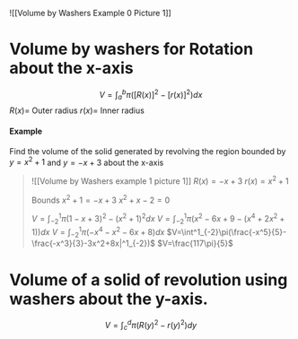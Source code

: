 ![[Volume by Washers Example 0 Picture 1]]
# Volume by washers for Rotation about the x-axis
$$V=\int^b_a\pi([R(x)]^2-[r(x)]^2)dx$$
$R(x)=$ Outer radius
$r(x)=$ Inner radius
#### Example
Find the volume of the solid generated by revolving the region bounded by $y=x^2+1$ and $y=-x+3$ about the x-axis
>![[Volume by Washers example 1 picture 1]]
> $R(x)=-x+3$
> $r(x)=x^2+1$
> 
> Bounds
> $x^2+1=-x+3$
> $x^2+x-2=0$
> 
> $V=\int^1_{-2}\pi(1-x+3)^2-(x^2+1)^2dx$
> $V=\int^1_{-2}\pi(x^2-6x+9-(x^4+2x^2+1))dx$
> $V=\int^1_{-2}\pi(-x^4-x^2-6x+8)dx$
> $V=\int^1_{-2}\pi(\frac{-x^5}{5}-\frac{-x^3}{3}-3x^2+8x|^1_{-2})$
> $V=\frac{117\pi}{5}$
# Volume of a solid of revolution using washers about the y-axis.
$$V=\int^d_c\pi(R(y)^2-r(y)^2)dy$$